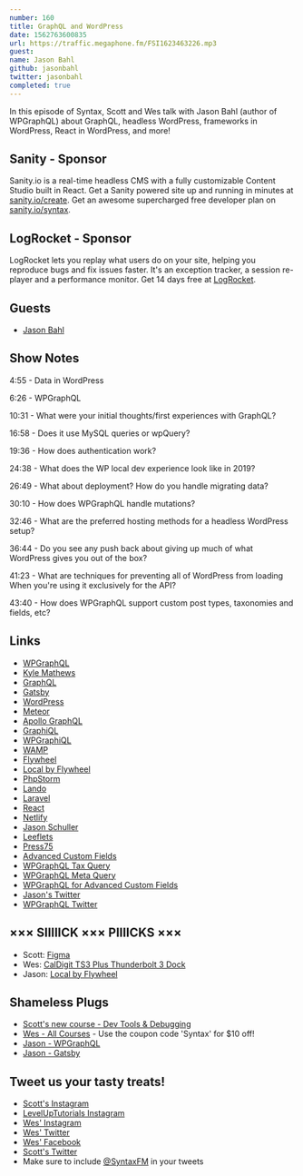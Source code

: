```yaml
---
number: 160
title: GraphQL and WordPress
date: 1562763600835
url: https://traffic.megaphone.fm/FSI1623463226.mp3
guest: 
name: Jason Bahl
github: jasonbahl
twitter: jasonbahl
completed: true
---
```


In this episode of Syntax, Scott and Wes talk with Jason Bahl (author of WPGraphQL) about GraphQL, headless WordPress, frameworks in WordPress, React in WordPress, and more!

## Sanity - Sponsor

Sanity.io is a real-time headless CMS with a fully customizable Content Studio built in React. Get a Sanity powered site up and running in minutes at [sanity.io/create](https://www.sanity.io/create). Get an awesome supercharged free developer plan on [sanity.io/syntax](https://www.sanity.io/syntax).

## LogRocket - Sponsor

LogRocket lets you replay what users do on your site, helping you reproduce bugs and fix issues faster. It's an exception tracker, a session re-player and a performance monitor. Get 14 days free at [LogRocket](https://logrocket.com/syntax).

## Guests

* [Jason Bahl](https://twitter.com/jasonbahl)

## Show Notes

4:55 - Data in WordPress

6:26 - WPGraphQL

10:31 - What were your initial thoughts/first experiences with GraphQL?

16:58 - Does it use MySQL queries or wpQuery?

19:36 - How does authentication work?

24:38 - What does the WP local dev experience look like in 2019?

26:49 - What about deployment? How do you handle migrating data?

30:10 - How does WPGraphQL handle mutations?

32:46 - What are the preferred hosting methods for a headless WordPress setup?

36:44 - Do you see any push back about giving up much of what WordPress gives you out of the box?

41:23 - What are techniques for preventing all of WordPress from loading When you're using it exclusively for the API?

43:40 - How does WPGraphQL support custom post types, taxonomies and fields, etc?

## Links
* [WPGraphQL](https://www.wpgraphql.com/)
* [Kyle Mathews](https://twitter.com/kylemathews)
* [GraphQL](https://graphql.org/)
* [Gatsby](https://www.gatsbyjs.org/)
* [WordPress](https://wordpress.org/)
* [Meteor](https://www.meteor.com/)
* [Apollo GraphQL](https://www.apollographql.com/)
* [GraphiQL](https://github.com/graphql/graphiql)
* [WPGraphiQL](https://github.com/jasonbahl/wp-graphiql)
* [WAMP](http://www.wampserver.com/en/)
* [Flywheel](https://getflywheel.com/)
* [Local by Flywheel](https://localbyflywheel.com/)
* [PhpStorm](https://www.jetbrains.com/phpstorm/)
* [Lando](https://docs.devwithlando.io/)
* [Laravel](https://laravel.com/)
* [React](https://reactjs.org/)
* [Netlify](https://www.netlify.com/)
* [Jason Schuller](https://jason.sc/)
* [Leeflets](https://leeflets.com/)
* [Press75](https://press75.com/)
* [Advanced Custom Fields](https://www.advancedcustomfields.com/)
* [WPGraphQL Tax Query](https://github.com/wp-graphql/wp-graphql-tax-query)
* [WPGraphQL Meta Query](https://github.com/wp-graphql/wp-graphql-meta-query)
* [WPGraphQL for Advanced Custom Fields](https://www.wpgraphql.com/acf/)
* [Jason's Twitter](https://twitter.com/jasonbahl)
* [WPGraphQL Twitter](https://twitter.com/wpgraphql)

## ××× SIIIIICK ××× PIIIICKS ×××
* Scott: [Figma](https://www.figma.com/)
* Wes: [CalDigit TS3 Plus Thunderbolt 3 Dock](https://www.amazon.com/CalDigit-TS3-Plus-Thunderbolt-Dock/dp/B07CZPV8DF)
* Jason: [Local by Flywheel](https://localbyflywheel.com/)

## Shameless Plugs
* [Scott's new course - Dev Tools & Debugging](https://www.leveluptutorials.com/pro)
* [Wes - All Courses](https://wesbos.com/courses/) - Use the coupon code 'Syntax' for $10 off!
* [Jason - WPGraphQL](https://www.wpgraphql.com/)
* [Jason - Gatsby](https://www.gatsbyjs.org/)

## Tweet us your tasty treats!
* [Scott's Instagram](https://www.instagram.com/stolinski/)
* [LevelUpTutorials Instagram](https://www.instagram.com/LevelUpTutorials/)
* [Wes' Instagram](https://www.instagram.com/wesbos/)
* [Wes' Twitter](https://twitter.com/wesbos)
* [Wes' Facebook](https://www.facebook.com/wesbos.developer)
* [Scott's Twitter](https://twitter.com/stolinski)
* Make sure to include [@SyntaxFM](https://twitter.com/SyntaxFM) in your tweets